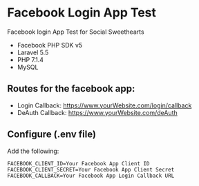 # Facebook Login App Test
Facebook login App Test for Social Sweethearts

- Facebook PHP SDK v5
- Laravel 5.5
- PHP 7.1.4
- MySQL

## Routes for the facebook app:
- Login Callback: https://www.yourWebsite.com/login/callback
- DeAuth Callback:  https://www.yourWebsite.com/deAuth

## Configure (.env file)
Add the following:

    FACEBOOK_CLIENT_ID=Your Facebook App Client ID
    FACEBOOK_CLIENT_SECRET=Your Facebook App Client Secret
    FACEBOOK_CALLBACK=Your Facebook App Login Callback URL
 
 